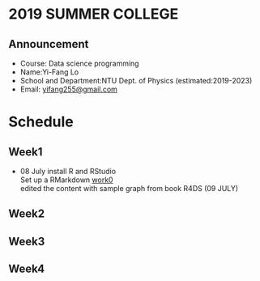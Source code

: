 # 2019 SUMMER COLLEGE <br/>
## Announcement
* Course: Data science programming <br/>
* Name:Yi-Fang Lo <br/>
* School and Department:NTU Dept. of Physics (estimated:2019-2023)<br/>
* Email: yifang255@gmail.com <br/>
# Schedule <br/>
## Week1 <br/>
* 08 July install R and RStudio<br/>
Set up a RMarkdown
[work0](https://vladislav292.github.io/2019summer-datasciece/work1/1.html) <br/>
edited the content with sample graph from book R4DS (09 JULY) <br/>
## Week2 <br/>
## Week3<br/>
## Week4
